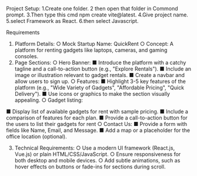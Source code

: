 Project Setup:
1.Create one folder.
2 then open that folder in Commond prompt.
3.Then type this cmd npm create vite@latest.
4.Give project name.
5.select Framework as React.
6.then select Javascript.


Requirements
1. Platform Details:
○ Mock Startup Name: QuickRent
○ Concept: A platform for renting gadgets like laptops, cameras, and gaming
consoles.
2. Page Sections:
○ Hero Banner:
■ Introduce the platform with a catchy tagline and a call-to-action button
(e.g., "Explore Rentals").
■ Include an image or illustration relevant to gadget rentals.
■ Create a navbar and allow users to sign up.
○ Features:
■ Highlight 3-5 key features of the platform (e.g., "Wide Variety of Gadgets",
"Affordable Pricing", "Quick Delivery").
■ Use icons or graphics to make the section visually appealing.
○ Gadget listing:

■ Display list of available gadgets for rent with sample pricing.
■ Include a comparison of features for each plan.
■ Provide a call-to-action button for the users to list their gadgets for rent
○ Contact Us:
■ Provide a form with fields like Name, Email, and Message.
■ Add a map or a placeholder for the office location (optional).

3. Technical Requirements:
○ Use a modern UI framework (React.js, Vue.js) or plain HTML/CSS/JavaScript.
○ Ensure responsiveness for both desktop and mobile devices.
○ Add subtle animations, such as hover effects on buttons or fade-ins for sections
during scroll.



